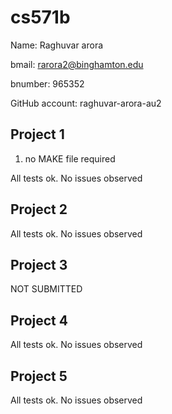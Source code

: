 # cs571b

Name: Raghuvar arora

bmail: rarora2@binghamton.edu

bnumber: 965352

GitHub account: raghuvar-arora-au2


## Project 1
1) no MAKE file required 



All tests ok. No issues observed


## Project 2

All tests ok. No issues observed

## Project 3

NOT SUBMITTED

## Project 4

All tests ok. No issues observed

## Project 5

All tests ok. No issues observed
